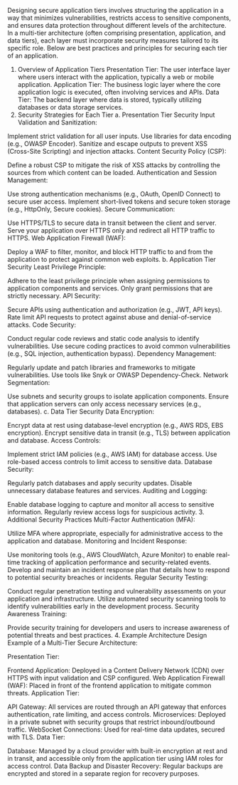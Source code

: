 Designing secure application tiers involves structuring the application in a way that minimizes vulnerabilities, restricts access to sensitive components, and ensures data protection throughout different levels of the architecture. In a multi-tier architecture (often comprising presentation, application, and data tiers), each layer must incorporate security measures tailored to its specific role. Below are best practices and principles for securing each tier of an application.

1. Overview of Application Tiers
Presentation Tier: The user interface layer where users interact with the application, typically a web or mobile application.
Application Tier: The business logic layer where the core application logic is executed, often involving services and APIs.
Data Tier: The backend layer where data is stored, typically utilizing databases or data storage services.
2. Security Strategies for Each Tier
a. Presentation Tier Security
Input Validation and Sanitization:

Implement strict validation for all user inputs. Use libraries for data encoding (e.g., OWASP Encoder).
Sanitize and escape outputs to prevent XSS (Cross-Site Scripting) and injection attacks.
Content Security Policy (CSP):

Define a robust CSP to mitigate the risk of XSS attacks by controlling the sources from which content can be loaded.
Authentication and Session Management:

Use strong authentication mechanisms (e.g., OAuth, OpenID Connect) to secure user access.
Implement short-lived tokens and secure token storage (e.g., HttpOnly, Secure cookies).
Secure Communication:

Use HTTPS/TLS to secure data in transit between the client and server.
Serve your application over HTTPS only and redirect all HTTP traffic to HTTPS.
Web Application Firewall (WAF):

Deploy a WAF to filter, monitor, and block HTTP traffic to and from the application to protect against common web exploits.
b. Application Tier Security
Least Privilege Principle:

Adhere to the least privilege principle when assigning permissions to application components and services. Only grant permissions that are strictly necessary.
API Security:

Secure APIs using authentication and authorization (e.g., JWT, API keys).
Rate limit API requests to protect against abuse and denial-of-service attacks.
Code Security:

Conduct regular code reviews and static code analysis to identify vulnerabilities.
Use secure coding practices to avoid common vulnerabilities (e.g., SQL injection, authentication bypass).
Dependency Management:

Regularly update and patch libraries and frameworks to mitigate vulnerabilities. Use tools like Snyk or OWASP Dependency-Check.
Network Segmentation:

Use subnets and security groups to isolate application components. Ensure that application servers can only access necessary services (e.g., databases).
c. Data Tier Security
Data Encryption:

Encrypt data at rest using database-level encryption (e.g., AWS RDS, EBS encryption).
Encrypt sensitive data in transit (e.g., TLS) between application and database.
Access Controls:

Implement strict IAM policies (e.g., AWS IAM) for database access. Use role-based access controls to limit access to sensitive data.
Database Security:

Regularly patch databases and apply security updates.
Disable unnecessary database features and services.
Auditing and Logging:

Enable database logging to capture and monitor all access to sensitive information.
Regularly review access logs for suspicious activity.
3. Additional Security Practices
Multi-Factor Authentication (MFA):

Utilize MFA where appropriate, especially for administrative access to the application and database.
Monitoring and Incident Response:

Use monitoring tools (e.g., AWS CloudWatch, Azure Monitor) to enable real-time tracking of application performance and security-related events.
Develop and maintain an incident response plan that details how to respond to potential security breaches or incidents.
Regular Security Testing:

Conduct regular penetration testing and vulnerability assessments on your application and infrastructure.
Utilize automated security scanning tools to identify vulnerabilities early in the development process.
Security Awareness Training:

Provide security training for developers and users to increase awareness of potential threats and best practices.
4. Example Architecture Design
Example of a Multi-Tier Secure Architecture:

Presentation Tier:

Frontend Application: Deployed in a Content Delivery Network (CDN) over HTTPS with input validation and CSP configured.
Web Application Firewall (WAF): Placed in front of the frontend application to mitigate common threats.
Application Tier:

API Gateway: All services are routed through an API gateway that enforces authentication, rate limiting, and access controls.
Microservices: Deployed in a private subnet with security groups that restrict inbound/outbound traffic.
WebSocket Connections: Used for real-time data updates, secured with TLS.
Data Tier:

Database: Managed by a cloud provider with built-in encryption at rest and in transit, and accessible only from the application tier using IAM roles for access control.
Data Backup and Disaster Recovery: Regular backups are encrypted and stored in a separate region for recovery purposes.
